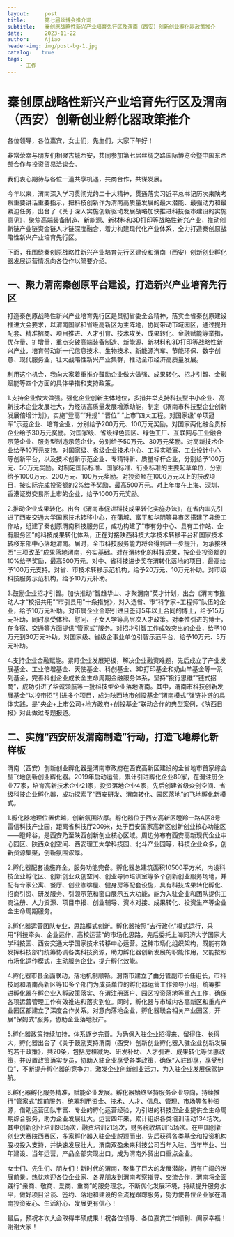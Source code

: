 ```yaml
---
layout:     post
title:      第七届丝博会推介词
subtitle:   秦创原战略性新兴产业培育先行区及渭南（西安）创新创业孵化器政策推介
date:       2023-11-22
author:     Ajiao
header-img: img/post-bg-1.jpg
catalog:   true
tags:
    - 工作
---
```


# 秦创原战略性新兴产业培育先行区及渭南（西安）创新创业孵化器政策推介

各位领导，各位嘉宾，女士们，先生们，大家下午好！

非常荣幸与朋友们相聚古城西安，共同参加第七届丝绸之路国际博览会暨中国东西部合作与投资贸易洽谈会。

我们衷心期待与各位一道共享机遇，共商合作，共谋发展。

今年以来，渭南深入学习贯彻党的二十大精神，贯通落实习近平总书记历次来陕考察重要讲话重要指示，把科技创新作为渭南高质量发展的最大潜能、最强动力和最紧迫任务，出台了《关于深入实施创新驱动发展战略加快推进科技强市建设的实施意见》，聚焦高端装备制造、新能源、新材料和3D打印等战略性新兴产业，推动创新链产业链资金链人才链深度融合，着力构建现代化产业体系，全力打造秦创原战略性新兴产业培育先行区。

下面，我围绕秦创原战略性新兴产业培育先行区建设和渭南（西安）创新创业孵化器发展运营情况向各位作以简要介绍。

## 一、聚力渭南秦创原平台建设，打造新兴产业培育先行区

打造秦创原战略性新兴产业培育先行区是贯彻省委全会精神，落实全省秦创原建设推进大会要求，以渭南国家和省级高新区为主阵地，协同带动市域园区，通过提升配套、精准招商、项目推进、人才引育、技术攻关、成果转化、金融赋能等举措，优存量、扩增量，重点突破高端装备制造、新能源、新材料和3D打印等战略性新兴产业，培育带动新一代信息技术、生物技术、新能源汽车、节能环保、数字创意、现代服务业，壮大战略性新兴产业集群，推动全市经济高质量发展。

利用这个机会，我向大家着重推介鼓励企业做大做强、成果转化、招才引智、金融赋能等四个方面的具体举措和支持政策。

1.支持企业做大做强。强化企业创新主体地位，多措并举支持科技型中小企业、高新技术企业发展壮大，为经济高质量发展增添动能，制定《渭南市科技型企业创新发展倍增计划》，实施“登高”“升规” “晋位” “上市”四大工程。对国家级“单项冠军”示范企业、培育企业，分别给予200万元、100万元奖励。对国家两化融合贯标企业给予30万元奖励。对国家级、省级绿色园区、绿色工厂、互联网与工业融合示范企业、服务型制造示范企业，分别给予50万元、30万元奖励。对高新技术企业给予10万元支持。对国家级、省级企业技术中心、工程实验室、工业设计中心等创新平台，以及技术创新示范企业、专精特新、质量标杆企业，分别给予100万元、50万元奖励。对制定国际标准、国家标准、行业标准的主要起草单位，分别给予1000万元、200万元、100万元奖励。对投资额在1000万元以上的技改项目，按实际完成投资额的2%给予奖励，最高500万元。对上年度在上海、深圳、香港证劵交易所上市的企业，给予1000万元奖励。

2.推动企业成果转化。出台《渭南市促进科技成果转化实施办法》，在省内率先引进了西安交通大学国家技术转移中心，在蒲城、富平和华阴等县市区搭建了县级工作站，组建了秦创原渭南科技服务团，成功构建了“市有分中心、县有工作站、企有服务团”的科技成果转化体系，正在对接陕西科技大学技术转移平台和国家技术转移东部中心落地渭南。届时，全市科技服务能力将会得到进一步提升，为承接陕西“三项改革”成果落地渭南，夯实基础。对在渭转化的科技成果，按企业投资额的10%给予奖励，最高500万元。对中、省科技进步奖在渭转化落地的项目，最高给予100万元支持。对省、市技术转移示范机构，给予20万元、10万元补助。对市级科技服务示范机构，给予10万元补助。

3.鼓励企业招才引智。加快推动“智趋华山、才聚渭南”英才计划，出台《渭南市推动人才“校招共用”“市引县用”十条措施》，对入选省、市“科学家+工程师”队伍的企业，给予10万元补助。对市属企业全职引进且签订5年以上合同的博士，给予15万元补助，同时享受体检、慰问、子女入学等高层次人才政策。对柔性引进的博士，在食宿、交通等方面提供“管家式”服务。对招才引智工作成效突出的企业，给予10万元到30万元补助。对国家级、省级企事业单位引智示范平台，给予10万元、5万元补助。

4.支持企业金融赋能。紧盯企业发展短板，解决企业融资难题，先后成立了产业发展基金、工业倍增基金、天使基金、科创基金、3D打印基金和奶山羊基金等一系列基金，完善科创企业成长全生命周期金融服务体系，坚持“投行思维”“链式招商”，成功引进了华诚领航等一批科技型企业落地渭南。其中，渭南市科技创新发展基金“以投带招”引进多个项目，成为陕西地市创投基金“渭南模式”强链补链的具体实践，是“央企+上市公司+地方政府+创投基金”联动合作的典型案例，《陕西日报》对此做过专题报道。

## 二、实施“西安研发渭南制造”行动，打造飞地孵化新样板

渭南（西安）创新创业孵化器是渭南市政府在西安高新区建设的全省地市首家综合型飞地创新创业孵化器。2019年启动运营，累计引进孵化企业89家，在渭注册企业77家，培育高新技术企业21家，投资落地企业4家，先后创建省级众创空间、省级科技企业孵化器，成功探索了“西安研发、渭南转化、园区落地”的飞地孵化新模式。

1.孵化器地理位置优越，创新氛围浓厚。孵化器位于西安高新区瞪羚一路A区8号雷信科技产业园，距离省科技厅200米，处于西安国家高新区创新创业核心功能区——瞪羚谷，是西安乃至陕西创新创业核心区域。周边分布有西安高新现代企业中心园区、陕西众创空间、西安理工大学科技园、北斗产业园等，科技企业众多，创新资源集聚，创新氛围浓厚。

2.孵化器配套设施齐全，服务功能完备。孵化器总建筑面积10500平方米，内设科技企业孵化区、创新创业众创空间、创业导师培训室等多个创新创业服务场地，并配有专家公寓、餐厅、创业咖啡屋、健身房等配套设施，具有科技成果转化孵化、招商引资、研发服务、引领示范和窗口展示五大功能，能为入驻企业和团队提供工商注册、人力资源、项目申报、创业辅导、资本对接、成果转化、投资生产等企业全生命周期服务。

3.孵化器运营团队专业，思路模式创新。孵化器按照“去行政化”模式运行，采用“科技牵头、企业运作、高校运营”的市场化思路，先后委托上海同济大学国家大学科技园、西安交通大学国家技术转移中心运营。这种市场化组织架构，既能有效发挥科技部门统筹协调各类科技资源，助力孵化器创新发展的职能作用，又能按照市场化运作模式，主动服务企业，提升孵化效能。

4.孵化器市县全面联动，落地机制顺畅。渭南市建立了由分管副市长任组长，市科技局和渭南高新区等10多个部门为成员单位的孵化器运营工作领导小组，统筹推进孵化器在孵企业入孵政策落实、在渭注册落户、园区投资落地等重点工作，确保各项运营管理工作有效推进和落实到位。同时，孵化器与市域内各高新区和重点产业园区都建立了深度合作关系。对意向落地企业，孵化器联合相关产业园区，开展“保姆式”服务，协助企业落地投产。

5.孵化器政策持续加持，体系逐步完善。为确保入驻企业招得来、留得住、长得大，孵化器出台了《关于鼓励支持渭南（西安）创新创业孵化器入驻企业创新发展的若干政策》，共20条，包括房租减免、研发补助、人才引进、成果转化等优惠政策，并设置政策落实专员，协助入驻企业享受各类政策，确保“入驻即享，享受到位”，不断提升孵化器的竞争力，激发企业创新创业活力，为入驻企业发展保驾护航。

6.孵化器孵化服务精准，赋能企业发展。孵化器始终坚持服务企业导向，持续推行“管家式”超前服务，统筹利用资金、技术、人才、信息、管理、市场等各种资源，借助运营团队丰富、专业的孵化运营经验，为引进的科技型企业提供全生命周期综合服务，助力企业发展壮大。运营四年来，累计组织各类培训活动134场次，其中创新创业培训98场次，融资培训21场次，财务税收培训15场次。在中国创新创业大赛陕西赛区，多家孵化器入驻企业脱颖而出，先后获得各类基金和投资机构股权投入支持，并快速发展壮大。渭南双盈未来科技公司当年入驻、当年毕业、当年建设、当年运营，产品全部实现出口，成为渭南外贸出口重点企业。

女士们、先生们、朋友们！新时代的渭南，聚集了巨大的发展潜能，拥有广阔的发展前景。热忱欢迎各位企业家、各界朋友到渭南考察指导、交流合作，渭南将全面践行“亲商、敬商、爱商、重商”的服务理念，不断优化发展环境，持续提升服务水平，做好项目洽谈、签约、落地和建设的全流程跟踪服务，努力使各位企业家在渭南投资安心、生活舒心、发展更有信心！

最后，预祝本次大会取得丰硕成果！祝各位领导、各位嘉宾工作顺利、阖家幸福！谢谢大家！
